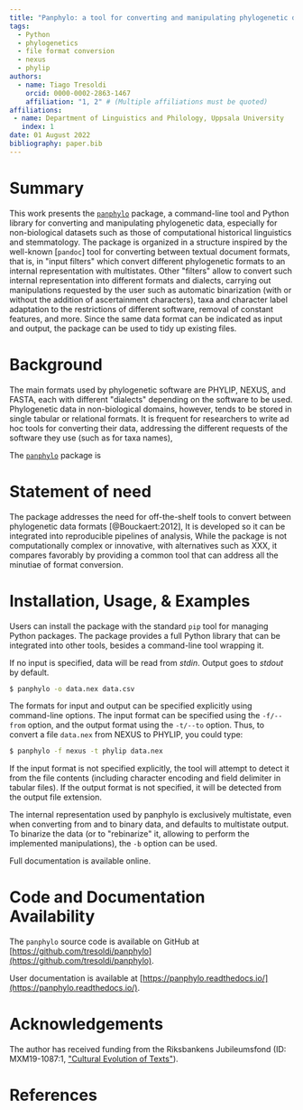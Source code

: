```yaml
---
title: "Panphylo: a tool for converting and manipulating phylogenetic data"
tags:
  - Python
  - phylogenetics
  - file format conversion
  - nexus
  - phylip
authors:
  - name: Tiago Tresoldi
    orcid: 0000-0002-2863-1467
    affiliation: "1, 2" # (Multiple affiliations must be quoted)
affiliations:
 - name: Department of Linguistics and Philology, Uppsala University
   index: 1
date: 01 August 2022
bibliography: paper.bib
---
```


# Summary

This work presents the [`panphylo`](https://pypi.org/project/panphylo/) package, a command-line tool and
Python library for converting and manipulating phylogenetic data, especially for
non-biological datasets such as those of computational historical linguistics and
stemmatology.
The package is organized in a structure inspired by the well-known [`pandoc`] tool for converting
between textual document formats, that is, in "input filters" which convert different phylogenetic
formats to an internal representation with multistates. Other "filters" allow to convert such
internal representation into different formats and dialects, carrying out manipulations
requested by the user such as automatic binarization (with or without the addition of
ascertainment characters), taxa and character label adaptation to the restrictions of different
software, removal of constant features, and more. Since the same data format can be indicated
as input and output, the package can be used to tidy up existing files.

# Background

The main formats used by phylogenetic software are PHYLIP, NEXUS, and FASTA, each with different
"dialects" depending on the software to be used. Phylogenetic data in non-biological domains,
however, tends to be stored in single tabular or relational formats. It is frequent
for researchers to write ad hoc tools for converting their data, addressing the different
requests of the software they use (such as for taxa names),

The [`panphylo`](https://pypi.org/project/panphylo/) package is

# Statement of need

The package addresses the need for off-the-shelf tools to convert between phylogenetic
data formats [@Bouckaert:2012], 
It is developed so it can be integrated into reproducible pipelines of analysis, 
While the package is not computationally complex or innovative,
with alternatives such as XXX, it compares favorably by providing a
common tool that can address all the minutiae of format conversion.

# Installation, Usage, & Examples

Users can install the package with the standard `pip` tool for managing Python packages. The
package provides a full Python library that can be integrated into other tools, besides
a command-line tool wrapping it.

If no input is specified, data will be read from *stdin*. Output goes to *stdout* by default.

```bash
$ panphylo -o data.nex data.csv
```

The formats for input and output can be specified explicitly using command-line options. The
input format can be specified using the `-f/--from` option, and the output format using the
`-t/--to` option. Thus, to convert a file `data.nex` from NEXUS to PHYLIP, you could type:

```bash
$ panphylo -f nexus -t phylip data.nex
```

If the input format is not specified explicitly, the tool will attempt to detect it from
the file contents (including character encoding and field delimiter in tabular files). If the
output format is not specified, it will be detected from the output file extension.

The internal representation used by panphylo is exclusively multistate, even when converting from
and to binary data, and defaults to multistate output. To binarize the data (or to "rebinarize"
it, allowing to perform the implemented manipulations), the `-b` option can be used.

Full documentation is available online.


# Code and Documentation Availability

The `panphylo` source code is available on GitHub at [https://github.com/tresoldi/panphylo](https://github.com/tresoldi/panphylo).

User documentation is available at [https://panphylo.readthedocs.io/](https://panphylo.readthedocs.io/).

# Acknowledgements

The author has received funding from the Riksbankens Jubileumsfond
(ID: MXM19-1087:1, ["Cultural Evolution of Texts"](https://www.rj.se/en/anslag/2019/cultural-evolution-of-texts/)).

# References
